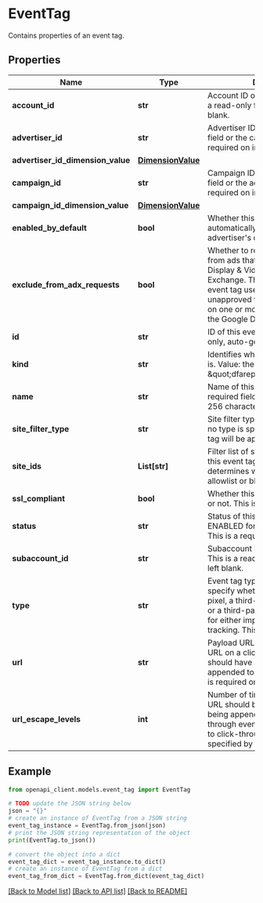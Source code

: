 # EventTag

Contains properties of an event tag.

## Properties

Name | Type | Description | Notes
------------ | ------------- | ------------- | -------------
**account_id** | **str** | Account ID of this event tag. This is a read-only field that can be left blank. | [optional] 
**advertiser_id** | **str** | Advertiser ID of this event tag. This field or the campaignId field is required on insertion. | [optional] 
**advertiser_id_dimension_value** | [**DimensionValue**](DimensionValue.md) |  | [optional] 
**campaign_id** | **str** | Campaign ID of this event tag. This field or the advertiserId field is required on insertion. | [optional] 
**campaign_id_dimension_value** | [**DimensionValue**](DimensionValue.md) |  | [optional] 
**enabled_by_default** | **bool** | Whether this event tag should be automatically enabled for all of the advertiser&#39;s campaigns and ads. | [optional] 
**exclude_from_adx_requests** | **bool** | Whether to remove this event tag from ads that are trafficked through Display &amp; Video 360 to Ad Exchange. This may be useful if the event tag uses a pixel that is unapproved for Ad Exchange bids on one or more networks, such as the Google Display Network. | [optional] 
**id** | **str** | ID of this event tag. This is a read-only, auto-generated field. | [optional] 
**kind** | **str** | Identifies what kind of resource this is. Value: the fixed string \&quot;dfareporting#eventTag\&quot;. | [optional] 
**name** | **str** | Name of this event tag. This is a required field and must be less than 256 characters long. | [optional] 
**site_filter_type** | **str** | Site filter type for this event tag. If no type is specified then the event tag will be applied to all sites. | [optional] 
**site_ids** | **List[str]** | Filter list of site IDs associated with this event tag. The siteFilterType determines whether this is a allowlist or blocklist filter. | [optional] 
**ssl_compliant** | **bool** | Whether this tag is SSL-compliant or not. This is a read-only field. | [optional] 
**status** | **str** | Status of this event tag. Must be ENABLED for this event tag to fire. This is a required field. | [optional] 
**subaccount_id** | **str** | Subaccount ID of this event tag. This is a read-only field that can be left blank. | [optional] 
**type** | **str** | Event tag type. Can be used to specify whether to use a third-party pixel, a third-party JavaScript URL, or a third-party click-through URL for either impression or click tracking. This is a required field. | [optional] 
**url** | **str** | Payload URL for this event tag. The URL on a click-through event tag should have a landing page URL appended to the end of it. This field is required on insertion. | [optional] 
**url_escape_levels** | **int** | Number of times the landing page URL should be URL-escaped before being appended to the click-through event tag URL. Only applies to click-through event tags as specified by the event tag type. | [optional] 

## Example

```python
from openapi_client.models.event_tag import EventTag

# TODO update the JSON string below
json = "{}"
# create an instance of EventTag from a JSON string
event_tag_instance = EventTag.from_json(json)
# print the JSON string representation of the object
print(EventTag.to_json())

# convert the object into a dict
event_tag_dict = event_tag_instance.to_dict()
# create an instance of EventTag from a dict
event_tag_from_dict = EventTag.from_dict(event_tag_dict)
```
[[Back to Model list]](../README.md#documentation-for-models) [[Back to API list]](../README.md#documentation-for-api-endpoints) [[Back to README]](../README.md)


